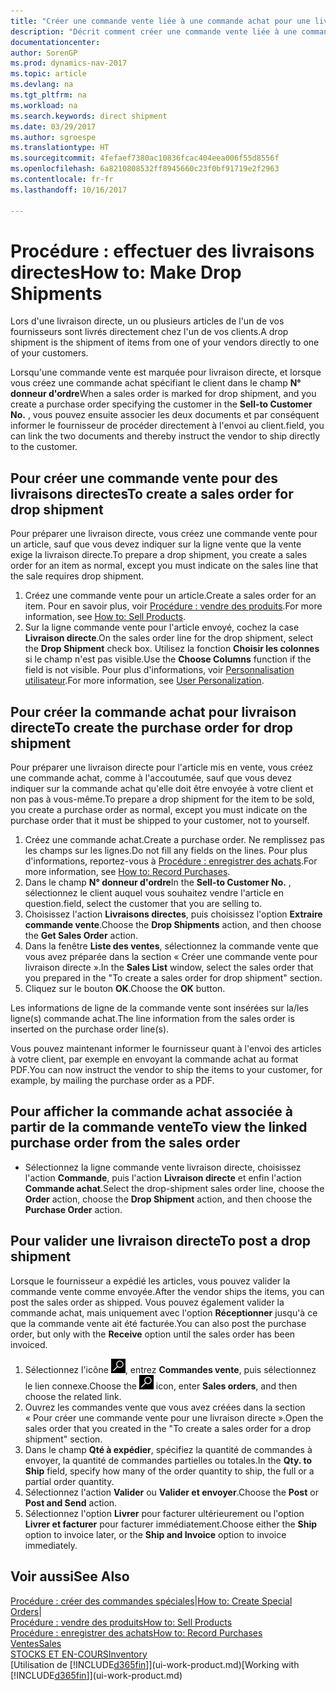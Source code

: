 ```yaml
---
title: "Créer une commande vente liée à une commande achat pour une livraison directe"
description: "Décrit comment créer une commande vente liée à une commande achat pour permettre la livraison directe du fournisseur au client."
documentationcenter: 
author: SorenGP
ms.prod: dynamics-nav-2017
ms.topic: article
ms.devlang: na
ms.tgt_pltfrm: na
ms.workload: na
ms.search.keywords: direct shipment
ms.date: 03/29/2017
ms.author: sgroespe
ms.translationtype: HT
ms.sourcegitcommit: 4fefaef7380ac10836fcac404eea006f55d8556f
ms.openlocfilehash: 6a8210808532ff8945660c23f0bf91719e2f2963
ms.contentlocale: fr-fr
ms.lasthandoff: 10/16/2017

---
```

# <a name="how-to-make-drop-shipments"></a><span data-ttu-id="71701-103">Procédure : effectuer des livraisons directes</span><span class="sxs-lookup"><span data-stu-id="71701-103">How to: Make Drop Shipments</span></span>
<span data-ttu-id="71701-104">Lors d'une livraison directe, un ou plusieurs articles de l'un de vos fournisseurs sont livrés directement chez l'un de vos clients.</span><span class="sxs-lookup"><span data-stu-id="71701-104">A drop shipment is the shipment of items from one of your vendors directly to one of your customers.</span></span>

<span data-ttu-id="71701-105">Lorsqu'une commande vente est marquée pour livraison directe, et lorsque vous créez une commande achat spécifiant le client dans le champ **N° donneur d'ordre**</span><span class="sxs-lookup"><span data-stu-id="71701-105">When a sales order is marked for drop shipment, and you create a purchase order specifying the customer in the **Sell-to Customer No.**</span></span> <span data-ttu-id="71701-106">, vous pouvez ensuite associer les deux documents et par conséquent informer le fournisseur de procéder directement à l'envoi au client.</span><span class="sxs-lookup"><span data-stu-id="71701-106">field, you can link the two documents and thereby instruct the vendor to ship directly to the customer.</span></span>

## <a name="to-create-a-sales-order-for-drop-shipment"></a><span data-ttu-id="71701-107">Pour créer une commande vente pour des livraisons directes</span><span class="sxs-lookup"><span data-stu-id="71701-107">To create a sales order for drop shipment</span></span>
<span data-ttu-id="71701-108">Pour préparer une livraison directe, vous créez une commande vente pour un article, sauf que vous devez indiquer sur la ligne vente que la vente exige la livraison directe.</span><span class="sxs-lookup"><span data-stu-id="71701-108">To prepare a drop shipment, you create a sales order for an item as normal, except you must indicate on the sales line that the sale requires drop shipment.</span></span>

1. <span data-ttu-id="71701-109">Créez une commande vente pour un article.</span><span class="sxs-lookup"><span data-stu-id="71701-109">Create a sales order for an item.</span></span> <span data-ttu-id="71701-110">Pour en savoir plus, voir [Procédure : vendre des produits](sales-how-sell-products.md).</span><span class="sxs-lookup"><span data-stu-id="71701-110">For more information, see [How to: Sell Products](sales-how-sell-products.md).</span></span>
2. <span data-ttu-id="71701-111">Sur la ligne commande vente pour l'article envoyé, cochez la case **Livraison directe**.</span><span class="sxs-lookup"><span data-stu-id="71701-111">On the sales order line for the drop shipment, select the **Drop Shipment** check box.</span></span> <span data-ttu-id="71701-112">Utilisez la fonction **Choisir les colonnes** si le champ n'est pas visible.</span><span class="sxs-lookup"><span data-stu-id="71701-112">Use the **Choose Columns** function if the field is not visible.</span></span> <span data-ttu-id="71701-113">Pour plus d'informations, voir [Personnalisation utilisateur](ui-user-personalization.md).</span><span class="sxs-lookup"><span data-stu-id="71701-113">For more information, see [User Personalization](ui-user-personalization.md).</span></span>

## <a name="to-create-the-purchase-order-for-drop-shipment"></a><span data-ttu-id="71701-114">Pour créer la commande achat pour livraison directe</span><span class="sxs-lookup"><span data-stu-id="71701-114">To create the purchase order for drop shipment</span></span>
<span data-ttu-id="71701-115">Pour préparer une livraison directe pour l'article mis en vente, vous créez une commande achat, comme à l'accoutumée, sauf que vous devez indiquer sur la commande achat qu'elle doit être envoyée à votre client et non pas à vous-même.</span><span class="sxs-lookup"><span data-stu-id="71701-115">To prepare a drop shipment for the item to be sold, you create a purchase order as normal, except you must indicate on the purchase order that it must be shipped to your customer, not to yourself.</span></span>

1. <span data-ttu-id="71701-116">Créez une commande achat.</span><span class="sxs-lookup"><span data-stu-id="71701-116">Create a purchase order.</span></span> <span data-ttu-id="71701-117">Ne remplissez pas les champs sur les lignes.</span><span class="sxs-lookup"><span data-stu-id="71701-117">Do not fill any fields on the lines.</span></span> <span data-ttu-id="71701-118">Pour plus d'informations, reportez-vous à [Procédure : enregistrer des achats](purchasing-how-record-purchases.md).</span><span class="sxs-lookup"><span data-stu-id="71701-118">For more information, see [How to: Record Purchases](purchasing-how-record-purchases.md).</span></span>
2. <span data-ttu-id="71701-119">Dans le champ **N° donneur d'ordre**</span><span class="sxs-lookup"><span data-stu-id="71701-119">In the **Sell-to Customer No.**</span></span> <span data-ttu-id="71701-120">, sélectionnez le client auquel vous souhaitez vendre l'article en question.</span><span class="sxs-lookup"><span data-stu-id="71701-120">field, select the customer that you are selling to.</span></span>
3. <span data-ttu-id="71701-121">Choisissez l'action **Livraisons directes**, puis choisissez l'option **Extraire commande vente**.</span><span class="sxs-lookup"><span data-stu-id="71701-121">Choose the **Drop Shipments** action, and then choose the **Get Sales Order** action.</span></span>
4. <span data-ttu-id="71701-122">Dans la fenêtre **Liste des ventes**, sélectionnez la commande vente que vous avez préparée dans la section « Créer une commande vente pour livraison directe ».</span><span class="sxs-lookup"><span data-stu-id="71701-122">In the **Sales List** window, select the sales order that you prepared in the "To create a sales order for drop shipment" section.</span></span>
5. <span data-ttu-id="71701-123">Cliquez sur le bouton **OK**.</span><span class="sxs-lookup"><span data-stu-id="71701-123">Choose the **OK** button.</span></span>

<span data-ttu-id="71701-124">Les informations de ligne de la commande vente sont insérées sur la/les ligne(s) commande achat.</span><span class="sxs-lookup"><span data-stu-id="71701-124">The line information from the sales order is inserted on the purchase order line(s).</span></span>

<span data-ttu-id="71701-125">Vous pouvez maintenant informer le fournisseur quant à l'envoi des articles à votre client, par exemple en envoyant la commande achat au format PDF.</span><span class="sxs-lookup"><span data-stu-id="71701-125">You can now instruct the vendor to ship the items to your customer, for example, by mailing the purchase order as a PDF.</span></span>     

## <a name="to-view-the-linked-purchase-order-from-the-sales-order"></a><span data-ttu-id="71701-126">Pour afficher la commande achat associée à partir de la commande vente</span><span class="sxs-lookup"><span data-stu-id="71701-126">To view the linked purchase order from the sales order</span></span>
* <span data-ttu-id="71701-127">Sélectionnez la ligne commande vente livraison directe, choisissez l'action **Commande**, puis l'action **Livraison directe** et enfin l'action **Commande achat**.</span><span class="sxs-lookup"><span data-stu-id="71701-127">Select the drop-shipment sales order line, choose the **Order** action, choose the **Drop Shipment** action, and then choose the **Purchase Order** action.</span></span>

## <a name="to-post-a-drop-shipment"></a><span data-ttu-id="71701-128">Pour valider une livraison directe</span><span class="sxs-lookup"><span data-stu-id="71701-128">To post a drop shipment</span></span>
<span data-ttu-id="71701-129">Lorsque le fournisseur a expédié les articles, vous pouvez valider la commande vente comme envoyée.</span><span class="sxs-lookup"><span data-stu-id="71701-129">After the vendor ships the items, you can post the sales order as shipped.</span></span> <span data-ttu-id="71701-130">Vous pouvez également valider la commande achat, mais uniquement avec l'option **Réceptionner** jusqu'à ce que la commande vente ait été facturée.</span><span class="sxs-lookup"><span data-stu-id="71701-130">You can also post the purchase order, but only with the **Receive** option until the sales order has been invoiced.</span></span>

1. <span data-ttu-id="71701-131">Sélectionnez l'icône ![Page ou état pour la recherche](media/ui-search/search_small.png "Page ou état pour la recherche"), entrez **Commandes vente**, puis sélectionnez le lien connexe.</span><span class="sxs-lookup"><span data-stu-id="71701-131">Choose the ![Search for Page or Report](media/ui-search/search_small.png "Search for Page or Report icon") icon, enter **Sales orders**, and then choose the related link.</span></span>
2. <span data-ttu-id="71701-132">Ouvrez les commandes vente que vous avez créées dans la section « Pour créer une commande vente pour une livraison directe ».</span><span class="sxs-lookup"><span data-stu-id="71701-132">Open the sales order that you created in the "To create a sales order for a drop shipment" section.</span></span>
3. <span data-ttu-id="71701-133">Dans le champ **Qté à expédier**, spécifiez la quantité de commandes à envoyer, la quantité de commandes partielles ou totales.</span><span class="sxs-lookup"><span data-stu-id="71701-133">In the **Qty. to Ship** field, specify how many of the order quantity to ship, the full or a partial order quantity.</span></span>
4. <span data-ttu-id="71701-134">Sélectionnez l'action **Valider** ou **Valider et envoyer**.</span><span class="sxs-lookup"><span data-stu-id="71701-134">Choose the **Post** or **Post and Send** action.</span></span>
5. <span data-ttu-id="71701-135">Sélectionnez l'option **Livrer** pour facturer ultérieurement ou l'option **Livrer et facturer** pour facturer immédiatement.</span><span class="sxs-lookup"><span data-stu-id="71701-135">Choose either the **Ship** option to invoice later, or the **Ship and Invoice** option to invoice immediately.</span></span>

## <a name="see-also"></a><span data-ttu-id="71701-136">Voir aussi</span><span class="sxs-lookup"><span data-stu-id="71701-136">See Also</span></span>
<span data-ttu-id="71701-137">[Procédure : créer des commandes spéciales](sales-how-to-create-special-orders.md)|</span><span class="sxs-lookup"><span data-stu-id="71701-137">[How to: Create Special Orders](sales-how-to-create-special-orders.md)|</span></span>  
[<span data-ttu-id="71701-138">Procédure : vendre des produits</span><span class="sxs-lookup"><span data-stu-id="71701-138">How to: Sell Products</span></span>](sales-how-sell-products.md)  
[<span data-ttu-id="71701-139">Procédure : enregistrer des achats</span><span class="sxs-lookup"><span data-stu-id="71701-139">How to: Record Purchases</span></span>](purchasing-how-record-purchases.md)  
[<span data-ttu-id="71701-140">Ventes</span><span class="sxs-lookup"><span data-stu-id="71701-140">Sales</span></span>](sales-manage-sales.md)  
[<span data-ttu-id="71701-141">STOCKS ET EN-COURS</span><span class="sxs-lookup"><span data-stu-id="71701-141">Inventory</span></span>](inventory-manage-inventory.md)  
<span data-ttu-id="71701-142">[Utilisation de [!INCLUDE[d365fin](includes/d365fin_md.md)]](ui-work-product.md)</span><span class="sxs-lookup"><span data-stu-id="71701-142">[Working with [!INCLUDE[d365fin](includes/d365fin_md.md)]](ui-work-product.md)</span></span>

